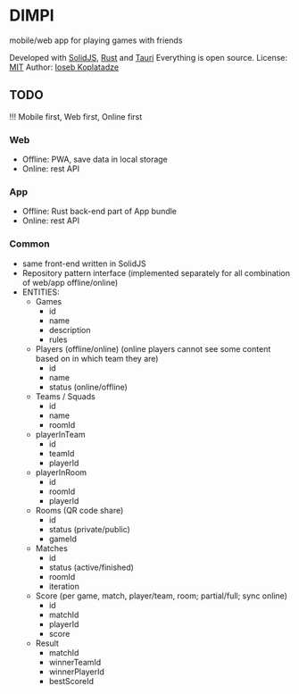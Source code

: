 # DIMPI

mobile/web app for playing games with friends

Developed with [SolidJS](https://www.solidjs.com/), [Rust](https://www.rust-lang.org/) and  [Tauri](https://tauri.app/)
Everything is open source.
License: [MIT](https://opensource.org/licenses/MIT)
Author: [Ioseb Koplatadze](https://github.com/IosebKoplatadze)

## TODO

!!! Mobile first, Web first, Online first

### Web

* Offline: PWA, save data in local storage
* Online: rest API

### App

* Offline: Rust back-end part of App bundle
* Online: rest API

### Common

* same front-end written in SolidJS
* Repository pattern interface (implemented separately for all combination of web/app offline/online)
* ENTITIES:
  * Games
    * id
    * name
    * description
    * rules
  * Players (offline/online) (online players cannot see some content based on in which team they are)
    * id
    * name
    * status (online/offline)
  * Teams / Squads
    * id
    * name
    * roomId
  * playerInTeam
    * id
    * teamId
    * playerId
  * playerInRoom
    * id
    * roomId
    * playerId
  * Rooms (QR code share)
    * id
    * status (private/public)
    * gameId
  * Matches
    * id
    * status (active/finished)
    * roomId
    * iteration 
  * Score (per game, match, player/team, room; partial/full; sync online)
    * id
    * matchId
    * playerId
    * score
  * Result
    * matchId
    * winnerTeamId
    * winnerPlayerId
    * bestScoreId
